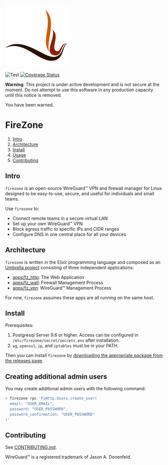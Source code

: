 ![](./apps/fz_http/assets/static/images/logo.svg)

![Test](https://github.com/firezone/firezone/workflows/Test/badge.svg)
[![Coverage Status](https://coveralls.io/repos/github/firezone/firezone/badge.svg?branch=master)](https://coveralls.io/github/FireZone-LLC/firezone?branch=master)

**Warning**: This project is under active development and is not secure at the moment.
Do not attempt to use this software in any production capacity until this notice is removed.

You have been warned.

# FireZone

1. [Intro](#intro)
2. [Architecture](#architecture)
3. [Install](#install)
4. [Usage](#usage)
5. [Contributing](#contributing)

## Intro

`firezone` is an open-source WireGuard™ VPN and firewall manager for Linux
designed to be easy-to-use, secure, and useful for individuals and small teams.

Use `firezone` to:

- Connect remote teams in a secure virtual LAN
- Set up your own WireGuard™ VPN
- Block egress traffic to specific IPs and CIDR ranges
- Configure DNS in one central place for all your devices

## Architecture

`firezone` is written in the Elixir programming language and composed as an [Umbrella
project](https://elixir-lang.org/getting-started/mix-otp/dependencies-and-umbrella-projects.html)
consisting of three independent applications:

- [apps/fz_http](apps/fz_http): The Web Application
- [apps/fz_wall](apps/fz_wall): Firewall Management Process
- [apps/fz_vpn](apps/fz_vpn): WireGuard™ Management Process

For now, `firezone` assumes these apps are all running on the same host.

## Install

Prerequisites:

1. Postgresql Server 9.6 or higher. Access can be configured in
   `/etc/firezone/secret/secrets.env` after installation.
2. `wg`, `openssl`, `ip`, and `iptables` must be in your PATH.

Then you can install `firezone` by [downloading the appropriate package
from the releases page](https://github.com/firezone/firezone/releases).

## Creating additional admin users

You may create additional admin users with the following command:

```bash
> firezone rpc 'FzHttp.Users.create_user(
  email: "USER_EMAIL",
  password: "USER_PASSWORD",
  password_confirmation: "USER_PASSWORD"
)'
```

## Contributing

See [CONTRIBUTING.md](CONTRIBUTING.md).

WireGuard™ is a registered trademark of Jason A. Donenfeld.
